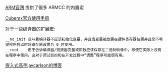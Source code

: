 


[ARM官网](https://developer.arm.com/documentation/dui0472/k/Compiler-specific-Features/Predefined-macros) 提供了很多 ARMCC 的内置宏

[Cubemx官方使用手册](https://www.st.com/resource/en/user_manual/um1718-stm32cubemx-for-stm32-configuration-and-initialization-c-code-generation-stmicroelectronics.pdf)


对于一些编译器的扩展宏:
```
__no_init 意味着编译器不应该初始化变量，并且当变量被放置在硬件寄存器位置并且您不希望程序启动时将寄存器设置为 0 时使用。
__root    用于告诉编译器/链接器变量或函数应该保存在二进制映像中，即使它实际上没有在程序中使用。这对于调试目的和在开发过程中“调整”程序可能很有用。
```


[嵌入式高手jaycarlson的博客](https://jaycarlson.net/embedded-linux/)

